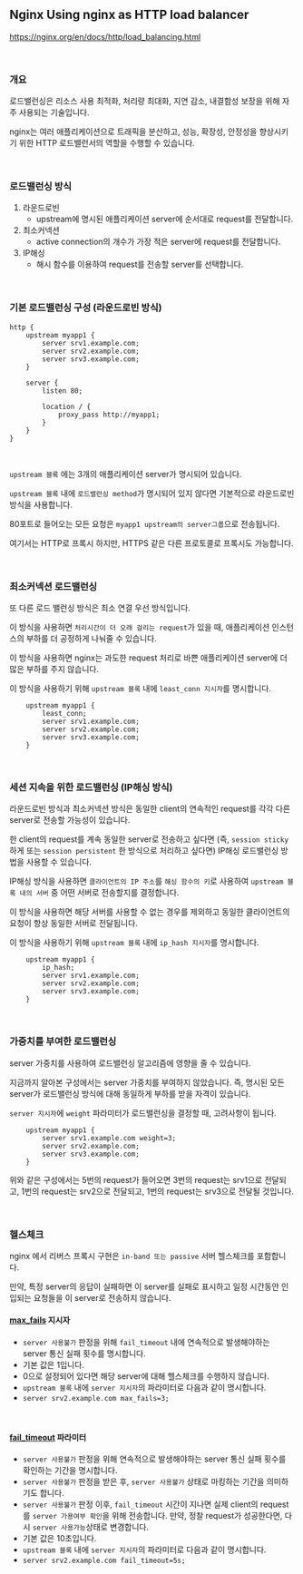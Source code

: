 ## Nginx Using nginx as HTTP load balancer

https://nginx.org/en/docs/http/load_balancing.html

<br>

### 개요

로드밸런싱은 리소스 사용 최적화, 처리량 최대화, 지연 감소, 내결함성 보장을 위해 자주 사용되는 기술입니다. 

nginx는 여러 애플리케이션으로 트래픽을 분산하고, 성능, 확장성, 안정성을 향상시키기 위한 HTTP 로드밸런서의 역할을 수행할 수 있습니다.

<br>

### 로드밸런싱 방식

1. 라운드로빈
   - upstream에 명시된 애플리케이션 server에 순서대로 request를 전달합니다.
2. 최소커넥션
   - active connection의 개수가 가장 적은 server에 request를 전달합니다.
3. IP해싱
   - 해시 함수를 이용하여 request를 전송할 server를 선택합니다.

<br>

### 기본 로드밸런싱 구성 (라운드로빈 방식)

```nginx
http {
    upstream myapp1 {
        server srv1.example.com;
        server srv2.example.com;
        server srv3.example.com;
    }

    server {
        listen 80;

        location / {
            proxy_pass http://myapp1;
        }
    }
}
```

<br>

`upstream 블록` 에는 3개의 애플리케이션 server가 명시되어 있습니다.

`upstream 블록` 내에 `로드밸런싱 method`가 명시되어 있지 않다면 기본적으로 라운드로빈 방식을 사용합니다.

80포트로 들어오는 모든 요청은 `myapp1 upstream의 server그룹`으로 전송됩니다.

여기서는 HTTP로 프록시 하지만, HTTPS 같은 다른 프로토콜로 프록시도 가능합니다.

<br>

### 최소커넥션 로드밸런싱

또 다른 로드 밸런싱 방식은 최소 연결 우선 방식입니다. 

이 방식을 사용하면 `처리시간이 더 오래 걸리는 request`가 있을 때, 애플리케이션 인스턴스의 부하를 더 공정하게 나눠줄 수 있습니다.

이 방식을 사용하면 nginx는 과도한 request 처리로 바쁜 애플리케이션 server에 더 많은 부하를 주지 않습니다.

이 방식을 사용하기 위해 `upstream 블록` 내에 `least_conn 지시자`를 명시합니다.

```nginx
    upstream myapp1 {
        least_conn;
        server srv1.example.com;
        server srv2.example.com;
        server srv3.example.com;
    }
```

<br>

### 세션 지속을 위한 로드밸런싱 (IP해싱 방식)

라운드로빈 방식과 최소커넥션 방식은 동일한 client의 연속적인 request를 각각 다른 server로 전송할 가능성이 있습니다.

한 client의 request를 계속 동일한 server로 전송하고 싶다면 (즉, `session sticky`하게  또는 `session persistent` 한 방식으로 처리하고 싶다면) IP해싱 로드밸런싱 방법을 사용할 수 있습니다.

IP해싱 방식을 사용하면 `클라이언트의 IP 주소`를 `해싱 함수의 키`로 사용하여 `upstream 블록 내의 서버` 중 어떤 서버로 전송할지를 결정합니다.

이 방식을 사용하면 해당 서버를 사용할 수 없는 경우를 제외하고 동일한 클라이언트의 요청이 항상 동일한 서버로 전달됩니다.

이 방식을 사용하기 위해 `upstream 블록` 내에 `ip_hash 지시자`를 명시합니다.

```nginx
    upstream myapp1 {
        ip_hash;
        server srv1.example.com;
        server srv2.example.com;
        server srv3.example.com;
    }
```

<br>

### 가중치를 부여한 로드밸런싱

server 가중치를 사용하여 로드밸런싱 알고리즘에 영향을 줄 수 있습니다.

지금까지 알아본 구성에서는 server 가중치를 부여하지 않았습니다. 즉, 명시된 모든 server가 로드밸런싱 방식에 대해 동일하게 부하를 받을 자격이 있습니다.

`server 지시자`에 `weight` 파라미터가 로드밸런싱을 결정할 때, 고려사항이 됩니다.

```nginx
    upstream myapp1 {
        server srv1.example.com weight=3;
        server srv2.example.com;
        server srv3.example.com;
    }
```

위와 같은 구성에서는 5번의 request가 들어오면 3번의 request는 srv1으로 전달되고, 1번의 request는 srv2으로 전달되고, 1번의 request는 srv3으로 전달될 것입니다.

<br>

### 헬스체크

nginx 에서 리버스 프록시 구현은 `in-band 또는 passive` 서버 헬스체크를 포함합니다.

만약, 특정 server의 응답이 실패하면 이 server를 실패로 표시하고 일정 시간동안 인입되는 요청들을 이 server로 전송하지 않습니다.

####  [max_fails](https://nginx.org/en/docs/http/ngx_http_upstream_module.html#server) 지시자

- `server 사용불가` 판정을 위해 `fail_timeout` 내에 연속적으로 발생해야하는 server 통신 실패 횟수를 명시합니다.
- 기본 값은 1입니다.
- 0으로 설정되어 있다면 해당 server에 대해 헬스체크를 수행하지 않습니다.
- `upstream 블록` 내에 `server 지시자`의 파라미터로 다음과 같이 명시합니다.
- `server srv2.example.com max_fails=3;`

<br>

#### [fail_timeout](https://nginx.org/en/docs/http/ngx_http_upstream_module.html#server) 파라미터

- `server 사용불가` 판정을 위해 연속적으로 발생해야하는 server 통신 실패 횟수를 확인하는 기간을 명시합니다.
- `server 사용불가`  판정을 받은 후, `server 사용불가` 상태로 마킹하는 기간을 의미하기도 합니다.
- `server 사용불가` 판정 이후, `fail_timeout` 시간이 지나면 실제 client의 request를 `server 가용여부 확인`을 위해 전송합니다. 만약, 정찰 request가 성공한다면, 다시 `server 사용가능`상태로 변경합니다.
- 기본 값은 10초입니다.
- `upstream 블록` 내에 `server 지시자`의 파라미터로 다음과 같이 명시합니다.
- `server srv2.example.com fail_timeout=5s;`